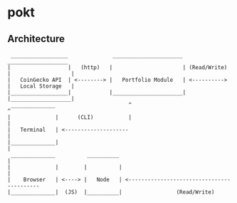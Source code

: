 # pokt


## Architecture
     __________________              ______________________                ___________________
    |                  |   (http)   |                      | (Read/Write) |                   |
    |   CoinGecko API  | <--------> |   Portfolio Module   | <----------> |   Local Storage   |
    |__________________|            |______________________|              |___________________|
     ______________                       ^                                         ^     
    |              |      (CLI)           |                                         |
    |   Terminal   | <--------------------                                          |
    |______________|                                                                |
     ______________          __________                                             |
    |              |        |          |                                            |  
    |    Browser   | <----> |   Node   | <------------------------------------------
    |______________|  (JS)  |__________|                 (Read/Write)